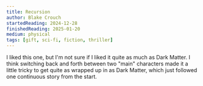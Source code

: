 ```yaml
---
title: Recursion
author: Blake Crouch
startedReading: 2024-12-28
finishedReading: 2025-01-20
medium: physical
tags: [gift, sci-fi, fiction, thriller]
---
```


I liked this one, but I'm not sure if I liked it quite as much as Dark Matter. I think switching back and forth between two "main" characters made it a little tricky to get quite as wrapped up in as Dark Matter, which just followed one continuous story from the start.
